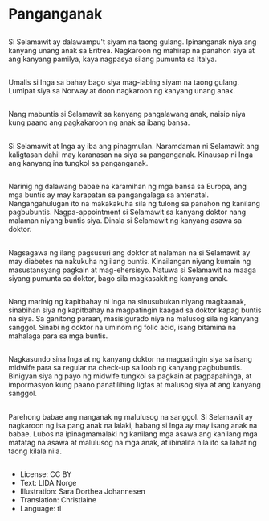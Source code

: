 # Panganganak

##
Si Selamawit ay dalawampu't siyam na taong gulang. Ipinanganak niya ang kanyang unang anak sa Eritrea. Nagkaroon ng mahirap na panahon siya at ang kanyang pamilya, kaya nagpasya silang pumunta sa Italya.

##
Umalis si Inga sa bahay bago siya mag-labing siyam na taong gulang. Lumipat siya sa Norway at doon nagkaroon ng kanyang unang anak.

##
Nang mabuntis si Selamawit sa kanyang pangalawang anak, naisip niya kung paano ang pagkakaroon ng anak sa ibang bansa.

##
Si Selamawit at Inga ay iba ang pinagmulan. Naramdaman ni Selamawit ang kaligtasan dahil may karanasan na siya sa panganganak. Kinausap ni Inga ang kanyang ina tungkol sa panganganak.

##
Narinig ng dalawang babae na karamihan ng mga bansa sa Europa, ang mga buntis ay may karapatan sa pangangalaga sa antenatal. Nangangahulugan ito na makakakuha sila ng tulong sa panahon ng kanilang pagbubuntis. Nagpa-appointment si Selamawit sa kanyang doktor nang malaman niyang buntis siya. Dinala si Selamawit ng kanyang asawa sa doktor.

##
Nagsagawa ng ilang pagsusuri ang doktor at nalaman na si Selamawit ay may diabetes na nakukuha ng ilang buntis. Kinailangan niyang kumain ng masustansyang pagkain at mag-ehersisyo. Natuwa si Selamawit na maaga siyang pumunta sa doktor, bago sila magkasakit ng kanyang anak.

##
Nang marinig ng kapitbahay ni Inga na sinusubukan niyang magkaanak, sinabihan siya ng kapitbahay na magpatingin kaagad sa doktor kapag buntis na siya. Sa ganitong paraan, masisigurado niya na malusog sila ng kanyang sanggol. Sinabi ng doktor na uminom ng folic acid, isang bitamina na mahalaga para sa mga buntis.

##
Nagkasundo sina Inga at ng kanyang doktor na magpatingin siya sa isang midwife para sa regular na check-up sa loob ng kanyang pagbubuntis. Binigyan siya ng payo ng midwife tungkol sa pagkain at pagpapahinga, at impormasyon kung paano panatilihing ligtas at malusog siya at ang kanyang sanggol.

##
Parehong babae ang nanganak ng malulusog na sanggol. Si Selamawit ay nagkaroon ng isa pang anak na lalaki, habang si Inga ay may isang anak na babae. Lubos na ipinagmamalaki ng kanilang mga asawa ang kanilang mga matatag na asawa at malulusog na mga anak, at ibinalita nila ito sa lahat ng taong kilala nila.

##
* License: CC BY
* Text: LIDA Norge
* Illustration: Sara Dorthea Johannesen
* Translation: Christlaine
* Language: tl
